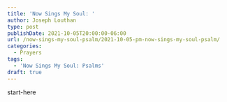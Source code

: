 ```yaml
---
title: 'Now Sings My Soul: '
author: Joseph Louthan
type: post
publishDate: 2021-10-05T20:00:00-06:00
url: /now-sings-my-soul-psalm/2021-10-05-pm-now-sings-my-soul-psalm/
categories:
  - Prayers
tags:
  - 'Now Sings My Soul: Psalms'
draft: true
---
```

<div style="font-variant: small-caps;">

</div>
    start-here
